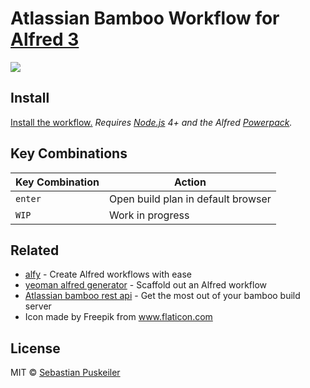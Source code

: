 Atlassian Bamboo Workflow for [Alfred 3](http://www.alfredapp.com)
==============================

<img src="https://github.com/codeBud7/boolf/blob/master/doc/screenshot.png">

Install
----------------
[Install the workflow.]()
*Requires [Node.js](https://nodejs.org) 4+ and the Alfred [Powerpack](https://www.alfredapp.com/powerpack/).*

Key Combinations
----------------

Key Combination        | Action
---------------------- | ------
`enter`                | Open build plan in default browser
`WIP`                | Work in progress

Related
----------------
- [alfy](https://github.com/sindresorhus/alfy) - Create Alfred workflows with ease
- [yeoman alfred generator](https://github.com/SamVerschueren/generator-alfred) - Scaffold out an Alfred workflow
- [Atlassian bamboo rest api](https://developer.atlassian.com/bamboodev/rest-apis/bamboo-rest-resources#BambooRESTResources-BuildService—AllBuilds) - Get the most out of your bamboo build server
- Icon made by Freepik from www.flaticon.com 

License
----------------
MIT © [Sebastian Puskeiler](twitter.com/ebud7)
